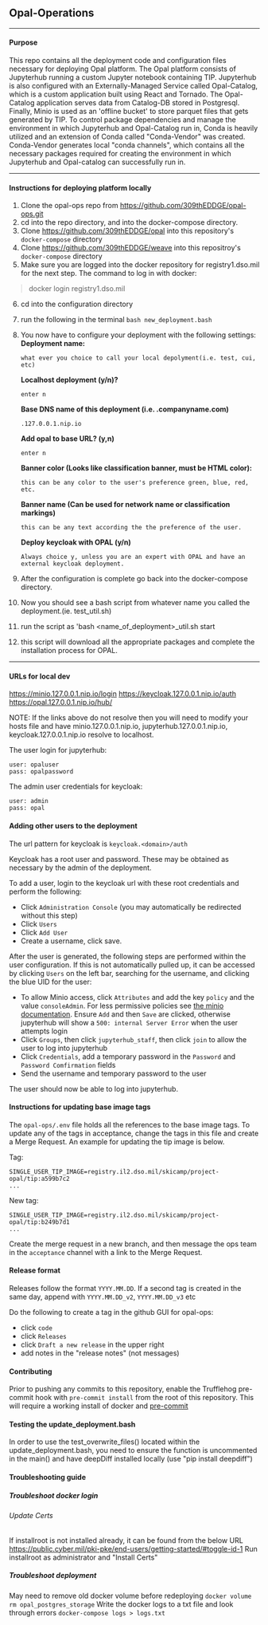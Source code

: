 ## Opal-Operations
---
#### Purpose

This repo contains all the deployment code and configuration files necessary for deploying Opal platform. The Opal platform consists of Jupyterhub running a custom Jupyter notebook containing TIP. Jupyterhub is also configured with an Externally-Managed Service called Opal-Catalog, which is a custom application built using React and Tornado. The Opal-Catalog application serves data from Catalog-DB stored in Postgresql. Finally, Minio is used as an 'offline bucket' to store parquet files that gets generated by TIP. To control package dependencies and manage the environment in which Jupyterhub and Opal-Catalog run in, Conda is heavily utilized and an extension of Conda called "Conda-Vendor" was created. Conda-Vendor generates local "conda channels", which contains all the necessary packages required for creating the environment in which Jupyterhub and Opal-catalog can successfully run in.

---

#### Instructions for deploying platform locally

1. Clone the opal-ops repo from https://github.com/309thEDDGE/opal-ops.git
2. cd into the repo directory, and into the docker-compose directory.
3. Clone https://github.com/309thEDDGE/opal into this repository's `docker-compose` directory
4. Clone https://github.com/309thEDDGE/weave into this repositroy's `docker-compose` directory
5. Make sure you are logged into the docker repository for registry1.dso.mil for the next step.
The command to log in with docker:
>docker login registry1.dso.mil

6. cd into the configuration directory 
7. run the following in the terminal `bash new_deployment.bash`
8.  You now have to configure your deployment with the following settings:
    **Deployment name:** 

        what ever you choice to call your local depolyment(i.e. test, cui, etc)
    **Localhost deployment (y/n)?** 

        enter n
    **Base DNS name of this deployment (i.e. .companyname.com)**

        .127.0.0.1.nip.io 
    **Add opal to base URL? (y,n)**

        enter n
    **Banner color (Looks like classification banner, must be HTML color):**

        this can be any color to the user's preference green, blue, red, etc.
    **Banner name (Can be used for network name or classification markings)**

        this can be any text according the the preference of the user.
    **Deploy keycloak with OPAL (y/n)**
    
        Always choice y, unless you are an expert with OPAL and have an external keycloak deployment.
9. After the configuration is complete go back into the docker-compose directory.
10. Now you should see a bash script from whatever name you called the deployment.(ie. test_util.sh)
11. run the script as 'bash <name_of_deployment>_util.sh start
12. this script will download all the appropriate packages and complete the installation process for OPAL.
---

#### URLs for local dev

https://minio.127.0.0.1.nip.io/login
https://keycloak.127.0.0.1.nip.io/auth
https://opal.127.0.0.1.nip.io/hub/

NOTE: If the links above do not resolve then you will need to modify your hosts file and have minio.127.0.0.1.nip.io, jupyterhub.127.0.0.1.nip.io, keycloak.127.0.0.1.nip.io resolve to localhost.

The user login for jupyterhub:

```
user: opaluser
pass: opalpassword
```

The admin user credentials for keycloak:

```
user: admin
pass: opal
```

#### Adding other users to the deployment

The url pattern for keycloak is `keycloak.<domain>/auth`

Keycloak has a root user and password. These may be obtained as necessary by the admin of the deployment.

To add a user, login to the keycloak url with these root credentials and perform the following:

- Click `Administration Console` (you may automatically be redirected without this step)
- Click `Users`
- Click `Add User`
- Create a username, click save.

After the user is generated, the following steps are performed within the user configuration. If this is not automatically pulled up, it can be accessed by clicking `Users` on the left bar, searching for the username, and clicking the blue UID for the user:

- To allow Minio access, click `Attributes` and add the key `policy` and the value `consoleAdmin`. For less permissive policies see [the minio documentation](https://docs.min.io/minio/baremetal/security/minio-identity-management/policy-based-access-control.html). Ensure `Add` and then `Save` are clicked, otherwise jupyterhub will show a `500: internal Server Error` when the user attempts login
- Click `Groups`, then click `jupyterhub_staff`, then click `join` to allow the user to log into jupyterhub
- Click `Credentials`, add a temporary password in the `Password` and `Password Comfirmation` fields
- Send the username and temporary password to the user

The user should now be able to log into jupyterhub.


#### Instructions for updating base image tags

The `opal-ops/.env` file holds all the references to the base image
tags. To update any of the tags in acceptance, change the tags in this
file and create a Merge Request. An example for updating the tip image is below.

Tag:
```
SINGLE_USER_TIP_IMAGE=registry.il2.dso.mil/skicamp/project-opal/tip:a599b7c2
...
```

New tag:
```
SINGLE_USER_TIP_IMAGE=registry.il2.dso.mil/skicamp/project-opal/tip:b249b7d1
...
```

Create the merge request in a new branch, and then message the ops
team in the `acceptance` channel with a link to the Merge Request.


#### Release format

Releases follow the format `YYYY.MM.DD`.
If a second tag is created in the same day, append with `YYYY.MM.DD_v2`, `YYYY.MM.DD_v3` etc

Do the following to create a tag in the github GUI for opal-ops:

- click `code` 
- click `Releases`
- click `Draft a new release` in the upper right
- add notes in the "release notes" (not messages)

#### Contributing

Prior to pushing any commits to this repository, enable the Trufflehog pre-commit hook with `pre-commit install` from the root of this repository. This will require a working install of docker and [pre-commit](https://pre-commit.com/)

#### Testing the update_deployment.bash

In order to use the test_overwrite_files() located within the update_deployment.bash, you need to ensure the function is uncommented in the main()
and have deepDiff installed locally (use "pip install deepdiff")

#### Troubleshooting guide
##### Troubleshoot docker login
###### Update Certs
If installroot is not installed already, it can be found from the below URL 
https://public.cyber.mil/pki-pke/end-users/getting-started/#toggle-id-1
Run installroot as administrator and "Install Certs"

##### Troubleshoot deployment
May need to remove old docker volume before redeploying 
`docker volume rm opal_postgres_storage` 
Write the docker logs to a txt file and look through errors
`docker-compose logs > logs.txt`